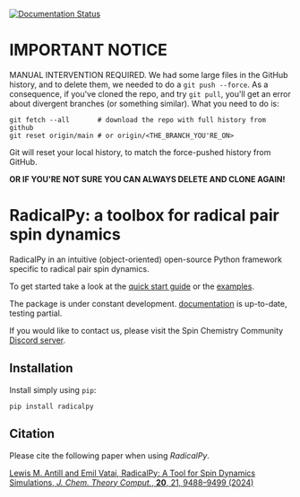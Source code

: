 [![Documentation Status](https://readthedocs.org/projects/radicalpy/badge/?version=latest)](https://radicalpy.readthedocs.io/en/latest/?badge=latest)

# IMPORTANT NOTICE

MANUAL INTERVENTION REQUIRED. We had some large files in the GitHub history, and to delete them, we needed to do a `git push --force`. As a consequence, if you've cloned the repo, and try `git pull`, you'll get an error about divergent branches (or something similar). What you need to do is:

```
git fetch --all       # download the repo with full history from github
git reset origin/main # or origin/<THE_BRANCH_YOU'RE_ON>
```

Git will reset your local history, to match the force-pushed history from GitHub.

**OR IF YOU'RE NOT SURE YOU CAN ALWAYS DELETE AND CLONE AGAIN!**

# RadicalPy: a toolbox for radical pair spin dynamics

RadicalPy in an intuitive (object-oriented) open-source Python
framework specific to radical pair spin dynamics.

To get started take a look at the [quick start
guide](https://github.com/Spin-Chemistry-Labs/radicalpy/tree/main/docs/quick-start/guide.org)
or the
[examples](https://github.com/Spin-Chemistry-Labs/radicalpy/tree/main/examples).

The package is under constant development. [documentation](https://radicalpy.readthedocs.io/) is
up-to-date, testing partial.

If you would like to contact us, please visit the Spin Chemistry Community [Discord server](https://discord.gg/NZdjhFS3Es).

## Installation

Install simply using `pip`:

```
pip install radicalpy
```

## Citation

Please cite the following paper when using *RadicalPy*.

[Lewis M. Antill and Emil Vatai, RadicalPy: A Tool for Spin Dynamics Simulations, *J. Chem. Theory Comput.*, **20**, 21, 9488–9499 (2024)](https://doi.org/10.1021/acs.jctc.4c00887)